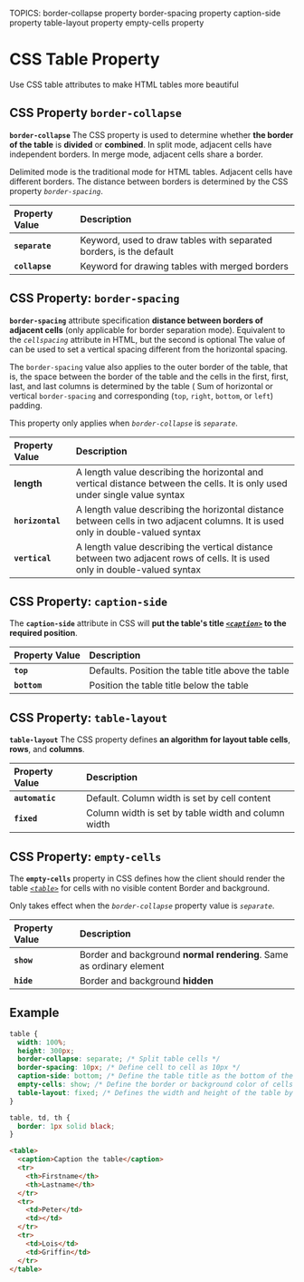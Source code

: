 TOPICS: border-collapse property
        border-spacing property
        caption-side property
        table-layout property
        empty-cells property

# CSS Table Property

Use CSS table attributes to make HTML tables more beautiful

## CSS Property `border-collapse`

**`border-collapse`** The CSS property is used to determine whether **the border of the table** is
**divided** or **combined**. In split mode, adjacent cells have independent borders. In merge mode,
adjacent cells share a border.

Delimited mode is the traditional mode for HTML tables. Adjacent cells have different borders. The
distance between borders is determined by the CSS property *`border-spacing`*.

| Property Value | Description |
| :--- | :--- |
| **`separate`** | Keyword, used to draw tables with separated borders, is the default |
| **`collapse`** | Keyword for drawing tables with merged borders |

## CSS Property: `border-spacing`

**`border-spacing`** attribute specification **distance between borders of adjacent cells** (only
applicable for border separation mode). Equivalent to the *`cellspacing`* attribute in HTML, but the
second is optional The value of can be used to set a vertical spacing different from the horizontal spacing.

The `border-spacing` value also applies to the outer border of the table, that is, the space between
the border of the table and the cells in the first, first, last, and last columns is determined by
the table ( Sum of horizontal or vertical `border-spacing` and corresponding (`top`, `right`, `bottom`,
or `left`) padding.

This property only applies when *`border-collapse`* is *`separate`*.

| Property Value | Description |
| :--- | :--- |
| **length** | A length value describing the horizontal and vertical distance between the cells. It is only used under single value syntax |
| **`horizontal`** | A length value describing the horizontal distance between cells in two adjacent columns. It is used only in double-valued syntax |
| **`vertical`** | A length value describing the vertical distance between two adjacent rows of cells. It is used only in double-valued syntax |

## CSS Property: `caption-side`

The **`caption-side`** attribute in CSS will **put the table's title [*`<caption>`*](/en/webfrontend/<caption>)
to the required position**.

| Property Value | Description |
| :--- | :--- |
| **`top`** | Defaults. Position the table title above the table |
| **`bottom`** | Position the table title below the table |

## CSS Property: `table-layout`

**`table-layout`** The CSS property defines **an algorithm for layout table cells**, **rows**, and **columns**.

| Property Value | Description |
| :--- | :--- |
| **`automatic`** | Default. Column width is set by cell content |
| **`fixed`** | Column width is set by table width and column width |

## CSS Property: `empty-cells`

The **`empty-cells`** property in CSS defines how the client should render the table [*`<table>`*](/en/webfrontend/<table>)
for cells with no visible content Border and background.

Only takes effect when the *`border-collapse`* property value is *`separate`*.

| Property Value | Description |
| :--- | :--- |
| **`show`** | Border and background **normal rendering**. Same as ordinary element |
| **`hide`** | Border and background **hidden** |

## Example

```css
table {
  width: 100%;
  height: 300px;
  border-collapse: separate; /* Split table cells */
  border-spacing: 10px; /* Define cell to cell as 10px */
  caption-side: bottom; /* Define the table title as the bottom of the table  */
  empty-cells: show; /* Define the border or background color of cells with no content in the table */
  table-layout: fixed; /* Defines the width and height of the table by splitting the table rows and columns */
}

table, td, th {
  border: 1px solid black;
}
```

```html
<table>
  <caption>Caption the table</caption>
  <tr>
    <th>Firstname</th>
    <th>Lastname</th>
  </tr>
  <tr>
    <td>Peter</td>
    <td></td>
  </tr>
  <tr>
    <td>Lois</td>
    <td>Griffin</td>
  </tr>
</table>
```

